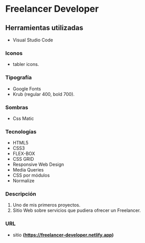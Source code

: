 # Freelancer Developer

## Herramientas utilizadas

- Visual Studio Code

### Iconos

- tabler icons.

### Tipografía

- Google Fonts
- Krub (regular 400, bold 700).

### Sombras

- Css Matic

### Tecnologías

- HTML5
- CSS3
- FLEX-BOX
- CSS GRID
- Responsive Web Design
- Media Queries
- CSS por módulos
- Normalize

### Descripción

1. Uno de mis primeros proyectos.
1. Sitio Web sobre servicios que pudiera ofrecer un Freelancer.

### URL

- sitio **(https://freelancer-developer.netlify.app)**
